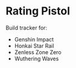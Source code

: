 # Rating Pistol

Build tracker for:
- Genshin Impact
- Honkai Star Rail
- Zenless Zone Zero
- Wuthering Waves